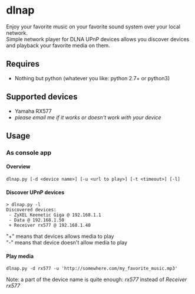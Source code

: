 # dlnap
Enjoy your favorite music on your favorite sound system over your local network.  
Simple network player for DLNA UPnP devices allows you discover devices and playback your favorite media on them.

## Requires
 * Nothing but python (whatever you like: python 2.7+ or python3)
 
## Supported devices
 * Yamaha RX577
 * _please email me if it works or doesn't work with your device_
 
## Usage
### As console app
#### Overview
```
dlnap.py [-d <device name>] [-u <url to play>] [-t <timeout>] [-l]
```
#### Discover UPnP devices
```
> dlnap.py -l
Discovered devices:
 - ZyXEL Keenetic Giga @ 192.168.1.1
 - Data @ 192.168.1.50
 + Receiver rx577 @ 192.168.1.40
```
"+" means that devices allows media to play  
"-" means that device doesn't allow media to play

#### Play media
```
dlnap.py -d rx577 -u 'http://somewhere.com/my_favorite_music.mp3'
```
Note: a part of the device name is quite enough: *rx577* instead of *Receiver rx577*
